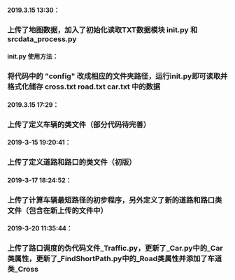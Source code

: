 #### 2019.3.15 13:30： 
### 上传了地图数据，加入了初始化读取TXT数据模块 init.py 和 srcdata_process.py

#### init.py 使用方法：
### 将代码中的 "config" 改成相应的文件夹路径，运行init.py即可读取并格式化储存 cross.txt road.txt car.txt 中的数据

#### 2019.3.15 17:29：
### 上传了定义车辆的类文件（部分代码待完善）

#### 2019-3-15 19:20:41：
### 上传了定义道路和路口的类文件（初版）

#### 2019-3-17 18:24:52：
### 上传了计算车辆最短路径的初步程序，另外定义了新的道路和路口类文件（包含在新上传的文件中）

#### 2019-3-20 11:35:44：
### 上传了路口调度的伪代码文件_Traffic.py，更新了_Car.py中的_Car类属性，更新了_FindShortPath.py中的_Road类属性并添加了车道类_Cross
